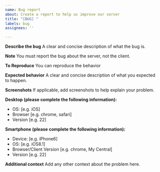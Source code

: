 ```yaml
---
name: Bug report
about: Create a report to help us improve our server
title: "[BUG] "
labels: bug
assignees: ''

---
```


**Describe the bug**
A clear and concise description of what the bug is.

**Note**
You must report the bug about the server, not the client.

**To Reproduce**
You can reproduce the behavior

**Expected behavior**
A clear and concise description of what you expected to happen.

**Screenshots**
If applicable, add screenshots to help explain your problem.

**Desktop (please complete the following information):**
 - OS: [e.g. iOS]
 - Browser [e.g. chrome, safari]
 - Version [e.g. 22]

**Smartphone (please complete the following information):**
 - Device: [e.g. iPhone6]
 - OS: [e.g. iOS8.1]
 - Browser/Client Version [e.g. chrome, My Central]
 - Version [e.g. 22]

**Additional context**
Add any other context about the problem here.
